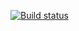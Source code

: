 [![Build status](https://ci.appveyor.com/api/projects/status/pkj64jxgdtw6bm09?svg=true)](https://ci.appveyor.com/project/AnastasiyaSergeichik/api-ci-s661y)